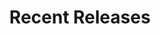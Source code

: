 ---
layout: playlist
title: "Recent Releases"
startDate: 2024
endDate: under development
songs: [
    vinyl-trap,
    mac-guitar,
    kirby-one,
    candy-rain,
    scars,
    bubble-house,
    soul-rhodes,
    codes-vocal,
    hey,
    ghosts-of-failure,
    hookdrop,
    days-like-that,
    blurry-eternity,
    eternity,
    desert-dream,
    all-i-ever-want,
    empty-casino,
    baby-defendant,
]
---
